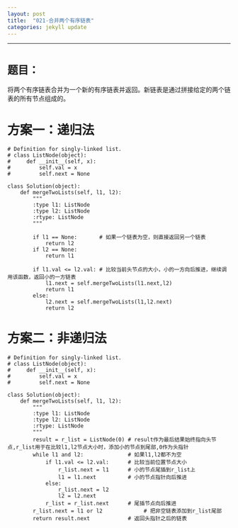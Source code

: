 ```yaml
---
layout: post
title:  "021-合并两个有序链表"
categories: jekyll update
---
```

_______________________________________________________________________________
# `题目：`
将两个有序链表合并为一个新的有序链表并返回。新链表是通过拼接给定的两个链表的所有节点组成的。

# 方案一：递归法

    # Definition for singly-linked list.
    # class ListNode(object):
    #     def __init__(self, x):
    #         self.val = x
    #         self.next = None

    class Solution(object):
        def mergeTwoLists(self, l1, l2):
            """
            :type l1: ListNode
            :type l2: ListNode
            :rtype: ListNode
            """
                                 
            if l1 == None:       # 如果一个链表为空，则直接返回另一个链表
                return l2
            if l2 == None:
                return l1
                    
            if l1.val <= l2.val: # 比较当前头节点的大小，小的一方向后推进，继续调用该函数，返回小的一方链表
                l1.next = self.mergeTwoLists(l1.next,l2) 
                return l1
            else:
                l2.next = self.mergeTwoLists(l1,l2.next)
                return l2
# 方案二：非递归法

    # Definition for singly-linked list.
    # class ListNode(object):
    #     def __init__(self, x):
    #         self.val = x
    #         self.next = None
        
    class Solution(object):
        def mergeTwoLists(self, l1, l2):
            """
            :type l1: ListNode
            :type l2: ListNode
            :rtype: ListNode
            """
            result = r_list = ListNode(0) # result作为最后结果始终指向头节点,r_list用于在比较l1,l2节点大小时，添加小的节点到尾部,0作为头指针
            while l1 and l2:              # 如果l1,l2都不为空
                if l1.val <= l2.val:      # 比较当前位置节点大小
                    r_list.next = l1      # 小的节点尾插到r_list上
                    l1 = l1.next          # 小的节点指针向后推进
                else:
                    r_list.next = l2      
                    l2 = l2.next
                r_list = r_list.next      # 尾插节点向后推进
            r_list.next = l1 or l2             # 把非空链表添加到r_list尾部
            return result.next            # 返回头指针之后的链表
